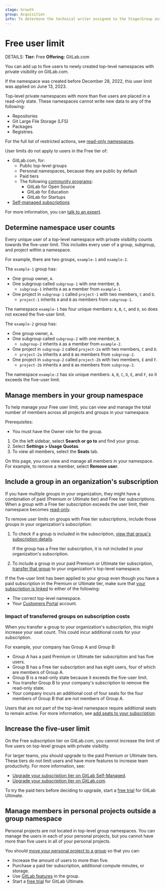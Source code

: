 ```yaml
---
stage: Growth
group: Acquisition
info: To determine the technical writer assigned to the Stage/Group associated with this page, see https://handbook.gitlab.com/handbook/product/ux/technical-writing/#assignments
---
```


# Free user limit

DETAILS:
**Tier:** Free
**Offering:** GitLab.com

You can add up to five users to newly created top-level namespaces with
private visibility on GitLab.com.

If the namespace was created before December 28, 2022, this user limit was
applied on June 13, 2023.

Top-level private namespaces with more than five users are placed in a read-only
state. These namespaces cannot write new data to any of the following:

- Repositories
- Git Large File Storage (LFS)
- Packages
- Registries.

For the full list of restricted actions, see [read-only namespaces](read_only_namespaces.md).

User limits do not apply to users in the Free tier of:

- GitLab.com, for:
  - Public top-level groups
  - Personal namespaces, because they are public by default
  - Paid tiers
  - The following [community programs](https://about.gitlab.com/community/):
    - GitLab for Open Source
    - GitLab for Education
    - GitLab for Startups
- [Self-managed subscriptions](../subscriptions/self_managed/index.md)

For more information, you can [talk to an expert](https://page.gitlab.com/usage_limits_help.html).

## Determine namespace user counts

Every unique user of a top-level namespace with private visibility counts towards
the five-user limit. This includes every user of a group, subgroup, and project
within a namespace.

For example, there are two groups, `example-1` and `example-2`.

The `example-1` group has:

- One group owner, `A`.
- One subgroup called `subgroup-1` with one member, `B`.
  - `subgroup-1` inherits `A` as a member from `example-1`.
- One project in `subgroup-1` called `project-1` with two members, `C` and `D`.
  - `project-1` inherits `A` and `B` as members from `subgroup-1`.

The namespace `example-1` has four unique members: `A`, `B`, `C`, and `D`, so
does not exceed the five-user limit.

The `example-2` group has:

- One group owner, `A`.
- One subgroup called `subgroup-2` with one member, `B`.
  - `subgroup-2` inherits `A` as a member from `example-2`.
- One project in `subgroup-2` called `project-2a` with two members, `C` and `D`.
  - `project-2a` inherits `A` and `B` as members from `subgroup-2`.
- One project in `subgroup-2` called `project-2b` with two members, `E` and `F`.
  - `project-2b` inherits `A` and `B` as members from `subgroup-2`.

The namespace `example-2` has six unique members: `A`, `B`, `C`, `D`, `E`, and `F`,
so it exceeds the five-user limit.

## Manage members in your group namespace

To help manage your Free user limit,
you can view and manage the total number of members across all projects and groups
in your namespace.

Prerequisites:

- You must have the Owner role for the group.

1. On the left sidebar, select **Search or go to** and find your group.
1. Select **Settings > Usage Quotas**.
1. To view all members, select the **Seats** tab.

On this page, you can view and manage all members in your namespace. For example,
to remove a member, select **Remove user**.

## Include a group in an organization's subscription

If you have multiple groups in your organization, they might have a
combination of paid (Premium or Ultimate tier) and Free tier subscriptions.
When a group with a Free tier subscription exceeds the user limit, their
namespace becomes [read-only](read_only_namespaces.md).

To remove user limits on groups with Free tier subscriptions, include those groups
in your organization's subscription:

1. To check if a group is included in the subscription,
   [view that group's subscription details](../subscriptions/gitlab_com/index.md#view-gitlabcom-subscription).

   If the group has a Free tier subscription, it is not included in your organization's
   subscription.

1. To include a group in your paid Premium or Ultimate tier subscription,
   [transfer that group](group/manage.md#transfer-a-group) to your
   organization's top-level namespace.

If the five-user limit has been applied to your group even though you have
a paid subscription in the Premium or Ultimate tier, make sure that
[your subscription is linked](../subscriptions/gitlab_com/index.md#link-subscription-to-a-group)
to either of the following:

- The correct top-level namespace.
- Your [Customers Portal](../subscriptions/customers_portal.md) account.

### Impact of transferred groups on subscription costs

When you transfer a group to your organization's subscription, this might
increase your seat count. This could incur additional costs for your subscription.

For example, your company has Group A and Group B:

- Group A has a paid Premium or Ultimate tier subscription and has five users.
- Group B has a Free tier subscription and has eight users, four of which are
  members of Group A.
- Group B is a read-only state because it exceeds the five-user limit.
- You transfer Group B to your company's subscription to remove the read-only state.
- Your company incurs an additional cost of four seats for the
  four members of Group B that are not members of Group A.

Users that are not part of the top-level namespace require additional seats to
remain active. For more information, see
[add seats to your subscription](../subscriptions/gitlab_com/index.md#add-seats-to-subscription).

## Increase the five-user limit

On the Free subscription tier on GitLab.com, you cannot increase the limit of five users on
top-level groups with private visibility.

For larger teams, you should upgrade to the paid Premium or Ultimate tiers. These tiers
do not limit users and have more features to increase team productivity. For more
information, see:

- [Upgrade your subscription tier on GitLab Self-Managed](../subscriptions/self_managed/index.md#upgrade-your-subscription-tier).
- [Upgrade your subscription tier on GitLab.com](../subscriptions/gitlab_com/index.md#upgrade-subscription-tier).

To try the paid tiers before deciding to upgrade, start a
[free trial](https://gitlab.com/-/trial_registrations/new?glm_source=docs.gitlab.com/ee/user/free_user_limit.html)
for GitLab Ultimate.

## Manage members in personal projects outside a group namespace

Personal projects are not located in top-level group namespaces. You can manage
the users in each of your personal projects, but you cannot have more than five
users in all of your personal projects.

You should [move your personal project to a group](../tutorials/move_personal_project_to_group/index.md)
so that you can:

- Increase the amount of users to more than five.
- Purchase a paid tier subscription, additional compute minutes, or storage.
- Use [GitLab features](https://about.gitlab.com/pricing/feature-comparison/) in the group.
- Start a [free trial](https://gitlab.com/-/trial_registrations/new?glm_source=docs.gitlab.com/ee/user/free_user_limit.html) for GitLab Ultimate.
